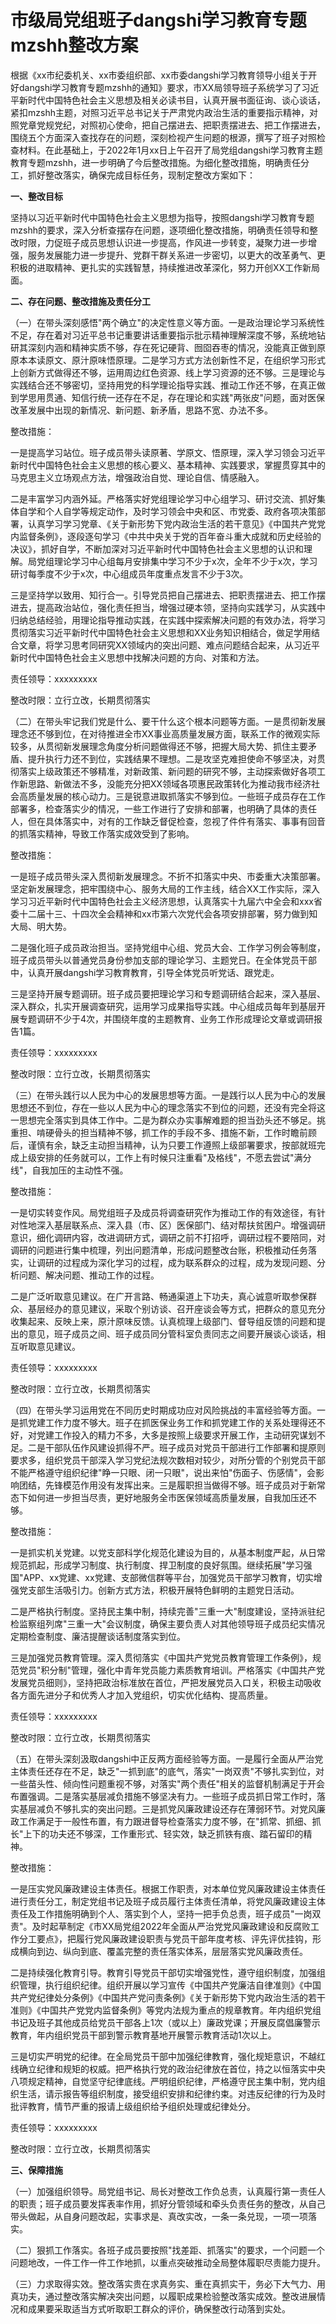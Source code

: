 # 市级局党组班子dangshi学习教育专题mzshh整改方案

根据《xx市纪委机关、xx市委组织部、xx市委dangshi学习教育领导小组关于开好dangshi学习教育专题mzshh的通知》要求，市XX局领导班子系统学习了习近平新时代中国特色社会主义思想及相关必读书目，认真开展书面征询、谈心谈话，紧扣mzshh主题，对照习近平总书记关于严肃党内政治生活的重要指示精神，对照党章党规党纪，对照初心使命，把自己摆进去、把职责摆进去、把工作摆进去，围绕五个方面深入查找存在的问题，深刻检视产生问题的根源，撰写了班子对照检查材料。在此基础上，于2022年1月xx日上午召开了局党组dangshi学习教育主题教育专题mzshh，进一步明确了今后整改措施。为细化整改措施，明确责任分工，抓好整改落实，确保完成目标任务，现制定整改方案如下：

**一、整改目标**

坚持以习近平新时代中国特色社会主义思想为指导，按照dangshi学习教育专题mzshh的要求，深入分析查摆存在问题，逐项细化整改措施，明确责任领导和整改时限，力促班子成员思想认识进一步提高，作风进一步转变，凝聚力进一步增强，服务发展能力进一步提升、党群干群关系进一步密切，以更大的改革勇气、更积极的进取精神、更扎实的实践智慧，持续推进改革深化，努力开创XX工作新局面。

**二、存在问题、整改措施及责任分工**

（一）在带头深刻感悟"两个确立"的决定性意义等方面。一是政治理论学习系统性不足，存在着对习近平总书记重要讲话重要指示批示精神理解深度不够，系统地钻研其深刻内涵和精神实质不够，存在死记硬背、囫囵吞枣的情况，没能真正做到原原本本读原文、原汁原味悟原理。二是学习方式方法创新性不足，在组织学习形式上创新方式做得还不够，运用周边红色资源、线上学习资源的还不够。三是理论与实践结合还不够密切，坚持用党的科学理论指导实践、推动工作还不够，在真正做到学思用贯通、知信行统一还存在不足，存在理论和实践"两张皮"问题，面对医保改革发展中出现的新情况、新问题、新矛盾，思路不宽、办法不多。

整改措施：

一是提高学习站位。班子成员带头读原著、学原文、悟原理，深入学习领会习近平新时代中国特色社会主义思想的核心要义、基本精神、实践要求，掌握贯穿其中的马克思主义立场观点方法，增强政治自觉、理论自信、情感融入。

二是丰富学习内涵外延。严格落实好党组理论学习中心组学习、研讨交流、抓好集体自学和个人自学等规定动作，及时学习领会中央和区、市党委、政府各项决策部署，认真学习学习党章、《关于新形势下党内政治生活的若干意见》《中国共产党党内监督条例》，逐段逐句学习《中共中央关于党的百年奋斗重大成就和历史经验的决议》，抓好自学，不断加深对习近平新时代中国特色社会主义思想的认识和理解。局党组理论学习中心组每月安排集中学习不少于x次，全年不少于x次，学习研讨每季度不少于x次，中心组成员年度重点发言不少于3次。

三是坚持学以致用、知行合一。引导党员把自己摆进去、把职责摆进去、把工作摆进去，提高政治站位，强化责任担当，增强过硬本领，坚持向实践学习，从实践中归纳总结经验，用理论指导推动实践，在实践中探索解决问题的有效办法，将学习贯彻落实习近平新时代中国特色社会主义思想和XX业务知识相结合，做足学用结合文章，将学习思考同研究XX领域内的突出问题、难点问题结合起来，从习近平新时代中国特色社会主义思想中找解决问题的方向、对策和方法。

责任领导：xxxxxxxxx

整改时限：立行立改，长期贯彻落实

（二）在带头牢记我们党是什么、要干什么这个根本问题等方面。一是贯彻新发展理念还不够到位，在对待推进全市XX事业高质量发展方面，联系工作的微观实际较多，从贯彻新发展理念角度分析问题做得还不够，把握大局大势、抓住主要矛盾、提升执行力还不到位，实践结果不理想。二是攻坚克难担使命不够坚决，对贯彻落实上级政策还不够精准，对新政策、新问题的研究不够，主动探索做好各项工作新思路、新做法不多，没能充分把XX领域各项惠民政策转化为推动我市经济社会高质量发展的核心动力。三是锐意进取抓落实不够到位。一些班子成员存在工作部署多，检查落实少的情况，一些工作进行了安排和部署，也明确了具体的责任人，但在具体落实中，对有的工作缺乏督促检查，忽视了件件有落实、事事有回音的抓落实精神，导致工作落实成效受到了影响。

整改措施：

一是班子成员带头深入贯彻新发展理念。不折不扣落实中央、市委重大决策部署。坚定新发展理念，把牢围绕中心、服务大局的工作主线，结合XX工作实际，深入学习习近平新时代中国特色社会主义经济思想，认真落实十九届六中全会和xxx省委十二届十三、十四次全会精神和xx市第六次党代会各项安排部署，努力做到知大局、明大势。

二是强化班子成员政治担当。坚持党组中心组、党员大会、工作学习例会等制度，班子成员带头以普通党员身份参加支部的理论学习、主题党日。在全体党员干部中，认真开展dangshi学习教育教育，引导全体党员听党话、跟党走。

三是坚持开展专题调研。班子成员要把理论学习和专题调研结合起来，深入基层、深入群众，扎实开展调查研究，运用学习成果指导实践。中心组成员每年到基层开展专题调研不少于4次，并围绕年度的主题教育、业务工作形成理论文章或调研报告1篇。

责任领导：xxxxxxxxx

整改时限：立行立改，长期贯彻落实

（三）在带头践行以人民为中心的发展思想等方面。一是践行以人民为中心的发展思想还不到位，存在一些以人民为中心的理念落实不到位的问题，还没有完全将这一思想完全落实到具体工作中。二是为群众办实事解难题的担当劲头还不够足。挑重担、啃硬骨头的担当精神不够，抓工作的手段不多、措施不新，工作时瞻前顾后，谨慎有余，缺乏主动担当精神，认为只要工作遵照上级部署要求，按部就班完成上级安排的任务就可以，工作上有时候只注重看"及格线"，不愿去尝试"满分线"，自我加压的主动性不强。

整改措施：

一是切实转变作风。局党组班子及成员将调查研究作为推动工作的有效途径，有针对性地深入基层联系点、深入县（市、区）医保部门、结对帮扶贫困户。增强调研意识，细化调研内容，改进调研方式，调研之前不打招呼，调研过程不要陪同，对调研的问题进行集中梳理，列出问题清单，形成问题整改台账，积极推动任务落实，让调研的过程成为深化学习的过程，成为联系群众的过程，成为发现问题、分析问题、解决问题、推动工作的过程。

二是广泛听取意见建议。在广开言路、畅通渠道上下功夫，真心诚意听取参保群众、基层经办的意见建议，采取个别访谈、召开座谈会等方式，把群众的意见充分收集起来、反映上来，原汁原味反馈。认真梳理上级部门、督导组反馈的问题和提出的意见，班子成员之间、班子成员同分管科室负责同志之间要开展谈心谈话，相互听取意见建议。

责任领导：xxxxxxxxx

整改时限：立行立改，长期贯彻落实

（四）在带头学习运用党在不同历史时期成功应对风险挑战的丰富经验等方面。一是抓党建工作力度不够大。班子在抓医保业务工作和抓党建工作的关系处理得还不好，对党建工作投入的精力不多，大多是按照上级要求开展工作，主动研究谋划不足。二是干部队伍作风建设抓得不严。班子成员对党员干部进行工作部署和提原则要求多，组织党员干部深入学习党纪法规次数相对较少，对所分管的个别党员干部不能严格遵守组织纪律"睁一只眼、闭一只眼"，说出来怕"伤面子、伤感情"，会影响团结，先锋模范作用没有发挥出来。三是履职担当做得不够。班子成员对于新常态下如何进一步担当尽责，更好地服务全市医保领域高质量发展，自我加压还不够。

整改措施：

一是抓实机关党建。以党支部科学化规范化建设为目的，从基本制度严起，从日常规范抓起，形成学习制度、执行制度、捍卫制度的良好氛围。继续拓展"学习强国"APP、xx党建、xx党建、支部微信群等平台，加强党员干部学习教育，切实增强党支部生活吸引力。创新方式方法，积极开展特色鲜明的主题党日活动。

二是严格执行制度。坚持民主集中制，持续完善"三重一大"制度建设，坚持派驻纪检监察组列席"三重一大"会议制度，确保主要负责人对其他领导班子成员纪实情况定期检查制度、廉洁提醒谈话制度落实到位。

三是加强党员教育管理。深入贯彻落实《中国共产党党员教育管理工作条例》，规范党员"积分制"管理，强化中青年党员能力素质教育培训。严格落实《中国共产党发展党员细则》，坚持把政治标准放在首位，严把发展党员入口关，积极主动吸收各方面先进分子和优秀人才加入党组织，切实优化结构、提高质量。

责任领导：xxxxxxxxx

整改时限：立行立改，长期贯彻落实

（五）在带头深刻汲取dangshi中正反两方面经验等方面。一是履行全面从严治党主体责任还存在不足，缺乏"一抓到底"的底气，落实"一岗双责"不够扎实到位，对一些苗头性、倾向性问题重视不够，对落实"两个责任"相关的监督机制满足于开会布置强调。二是落实基层减负措施不够坚决有力。一些班子成员抓日常工作时，落实基层减负不够扎实的突出问题。三是抓党风廉政建设还存在薄弱环节。对党风廉政工作满足于一般性布置，有力跟进督导检查落实力度不够，在"抓常、抓细、抓长"上下的功夫还不够深，工作重形式、轻实效，缺乏抓铁有痕、踏石留印的精神。

整改措施：

一是压实党风廉政建设主体责任。根据工作职责，对本单位党风廉政建设主体责任进行责任分工，制定党组书记及班子成员履行主体责任清单，将党风廉政建设主体责任及工作措施明确到个人、落实到个人，坚持一把手负总责，班子成员"一岗双责"。及时起草制定《市XX局党组2022年全面从严治党党风廉政建设和反腐败工作分工要点》，把履行党风廉政建设职责与党员干部年度考核、评先评优挂钩，形成横向到边、纵向到底、覆盖完整的责任落实体系，层层落实党风廉政责任。

二是持续强化教育引导。教育引导党员干部切实增强党性，遵守组织制度，加强组织管理，执行组织纪律。组织开展以学习宣传《中国共产党廉洁自律准则》《中国共产党纪律处分条例》《中国共产党问责条例》《关于新形势下党内政治生活的若干准则》《中国共产党党内监督条例》等党内法规为重点的规章教育。年内组织党组书记及班子其他成员给党员干部各上1次（或以上）廉政党课；开展反腐倡廉警示教育，年内组织党员干部到警示教育基地开展警示教育活动1次以上。

三是切实严明党的纪律。在全局党员干部中加强纪律教育，强化规矩意识，不越红线确立纪律和规矩的权威。把严格执行党的政治纪律放在首位，持之以恒落实中央八项规定精神，自觉坚守纪律底线。严明组织纪律，严格遵守民主集中制，党内组织生活，请示报告等组织制度，接受组织安排和纪律约束。对违反纪律的行为及时批评教育，情节严重的报请上级组织给予组织处理或纪律处分。

责任领导：xxxxxxxxx

整改时限：立行立改，长期贯彻落实

**三、保障措施**

（一）加强组织领导。局党组书记、局长对整改工作负总责，认真履行第一责任人的职责；班子成员要发挥表率作用，抓好分管领域和牵头负责任务的整改，从自己带头做起，从自身问题改起，实事求是、真改实改，一条一条兑现，一项一项落实。

（二）狠抓工作落实。各班子成员要按照"找差距、抓落实"的要求，一个问题一个问题地改，一件工作一件工作地抓，以重点突破推动全局整体履职尽责能力提升。

（三）力求取得实效。整改落实贵在求真务实、重在真抓实干，务必下大气力、用真功夫，通过整改落实解决突出问题，以履职成果检验整改落实成效。整改进展情况和成果要采取适当方式听取职工群众的评价，确保整改行动落到实处。
